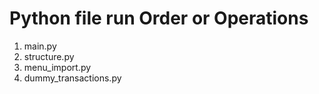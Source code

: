 # Python file run Order or Operations

1. main.py
2. structure.py
3. menu_import.py
4. dummy_transactions.py
